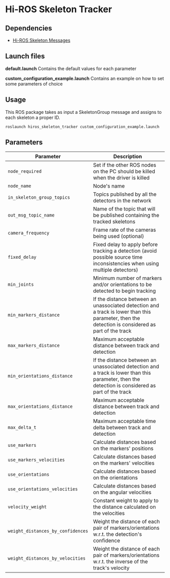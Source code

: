 # Hi-ROS Skeleton Tracker


## Dependencies
* [Hi-ROS Skeleton Messages](https://gitlab.com/hi-ros/skeleton_msgs)


## Launch files
**default.launch**
Contains the default values for each parameter

**custom\_configuration\_example.launch**
Contains an example on how to set some parameters of choice


## Usage
This ROS package takes as input a SkeletonGroup message and assigns to each skeleton a proper ID.

```
roslaunch hiros_skeleton_tracker custom_configuration_example.launch
```

## Parameters

| Parameter                         | Description                                                  |
| --------------------------------- | ------------------------------------------------------------ |
| `node_required`                   | Set if the other ROS nodes on the PC should be killed when the driver is killed |
| `node_name`                       | Node's name                                                  |
| `in_skeleton_group_topics`        | Topics published by all the detectors in the network         |
| `out_msg_topic_name`              | Name of the topic that will be published containing the tracked skeletons |
| `camera_frequency`                | Frame rate of the cameras being used (optional)              |
| `fixed_delay`                     | Fixed delay to apply before tracking a detection (avoid possible source time inconsistencies when using multiple detectors) |
| `min_joints`                      | Minimum number of markers and/or orientations to be detected to begin tracking |
| `min_markers_distance`            | If the distance between an unassociated detection and a track is lower than this parameter, then the detection is considered as part of the track |
| `max_markers_distance`            | Maximum acceptable distance between track and detection      |
| `min_orientations_distance`       | If the distance between an unassociated detection and a track is lower than this parameter, then the detection is considered as part of the track |
| `max_orientations_distance`       | Maximum acceptable distance between track and detection      |
| `max_delta_t`                     | Maximum acceptable time delta between track and detection    |
| `use_markers`                     | Calculate distances based on the markers' positions          |
| `use_markers_velocities`          | Calculate distances based on the markers' velocities         |
| `use_orientations`                | Calculate distances based on the orientations                |
| `use_orientations_velocities`     | Calculate distances based on the angular velocities          |
| `velocity_weight`                 | Constant weight to apply to the distance calculated on the velocities |
| `weight_distances_by_confidences` | Weight the distance of each pair of markers/orientations w.r.t. the detection's confidence |
| `weight_distances_by_velocities`  | Weight the distance of each pair of markers/orientations w.r.t. the inverse of the track's velocity |

